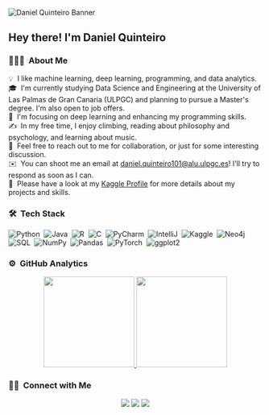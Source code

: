 ![Daniel Quinteiro Banner](https://raw.githubusercontent.com/danqdon/danqdon/master/assets/Daniel%20Quinteiro%20Banner.jpg)

<h2>Hey there! I'm Daniel Quinteiro</h2>


### 👨🏻‍💻 &nbsp;About Me

💡 &nbsp;I like machine learning, deep learning, programming, and data analytics.\
🎓 &nbsp;I'm currently studying Data Science and Engineering at the University of Las Palmas de Gran Canaria (ULPGC) and planning to pursue a Master's degree. I'm also open to job offers.\
🌱 &nbsp;I'm focusing on deep learning and enhancing my programming skills.\
✍️ &nbsp;In my free time, I enjoy climbing, reading about philosophy and psychology, and learning about music.\
💬 &nbsp;Feel free to reach out to me for collaboration, or just for some interesting discussion.\
✉️ &nbsp;You can shoot me an email at [daniel.quinteiro101@alu.ulpgc.es](mailto:daniel.quinteiro101@alu.ulpgc.es)! I'll try to respond as soon as I can.\
📄 &nbsp;Please have a look at my [Kaggle Profile](https://www.kaggle.com/kingteiro) for more details about my projects and skills.

### 🛠 &nbsp;Tech Stack

![Python](https://img.shields.io/badge/-Python-05122A?style=flat&logo=python)&nbsp;
![Java](https://img.shields.io/badge/-Java-05122A?style=flat&logo=Java&logoColor=FFA518)&nbsp;
![R](https://img.shields.io/badge/-R-05122A?style=flat&logo=R&logoColor=276DC3)&nbsp;
![C](https://img.shields.io/badge/-C-05122A?style=flat&logo=C&logoColor=A8B9CC)&nbsp;
![PyCharm](https://img.shields.io/badge/-PyCharm-05122A?style=flat&logo=pycharm)&nbsp;
![IntelliJ](https://img.shields.io/badge/-IntelliJ-05122A?style=flat&logo=intellij-idea)&nbsp;
![Kaggle](https://img.shields.io/badge/-Kaggle-05122A?style=flat&logo=kaggle)&nbsp;
![Neo4j](https://img.shields.io/badge/-Neo4j-05122A?style=flat&logo=neo4j)&nbsp;
![SQL](https://img.shields.io/badge/-SQL-05122A?style=flat&logo=sql)&nbsp;
![NumPy](https://img.shields.io/badge/-NumPy-05122A?style=flat&logo=numpy)&nbsp;
![Pandas](https://img.shields.io/badge/-Pandas-05122A?style=flat&logo=pandas)&nbsp;
![PyTorch](https://img.shields.io/badge/-PyTorch-05122A?style=flat&logo=pytorch)&nbsp;
![ggplot2](https://img.shields.io/badge/-ggplot2-05122A?style=flat&logo=r&logoColor=276DC3)

### ⚙️ &nbsp;GitHub Analytics

<p align="center">
<a href="https://github.com/danqdon">
  <img height="180em" src="https://github-readme-stats-eight-theta.vercel.app/api?username=danqdon&show_icons=true&theme=algolia&include_all_commits=true&count_private=true"/>
  <img height="180em" src="https://github-readme-stats-eight-theta.vercel.app/api/top-langs/?username=danqdon&layout=compact&langs_count=8&theme=algolia"/>
</a>
</p>

### 🤝🏻 &nbsp;Connect with Me

<p align="center">
<a href="https://www.linkedin.com/in/dani-quinteiro-24a202294/"><img src="https://img.shields.io/badge/-Daniel%20Quinteiro-0077B5?style=flat&logo=Linkedin&logoColor=white"/></a>
<a href="https://www.kaggle.com/kingteiro"><img src="https://img.shields.io/badge/-@kingteiro-20BEFF?style=flat&logo=Kaggle&logoColor=white"/></a>
<a href="mailto:daniel.quinteiro101@alu.ulpgc.es"><img src="https://img.shields.io/badge/-daniel.quinteiro101@alu.ulpgc.es-D14836?style=flat&logo=Gmail&logoColor=white"/></a>
</p>
